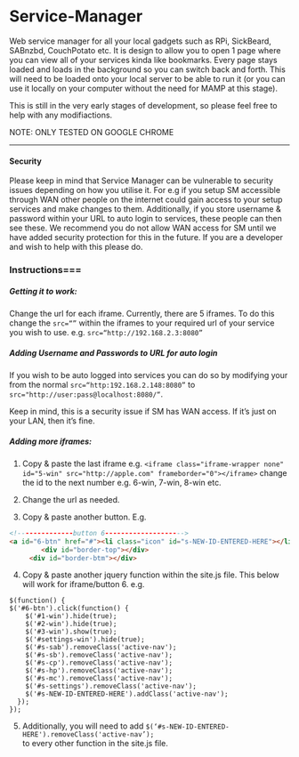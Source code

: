 # Service-Manager

Web service manager for all your local gadgets such as RPi, SickBeard, SABnzbd, CouchPotato etc. It is design to allow you to open 1 page where you can view all of your services kinda like bookmarks. Every page stays loaded and loads in the background so you can switch back and forth. This will need to be loaded onto your local server to be able to run it (or you can use it locally on your computer without the need for MAMP at this stage).


This is still in the very early stages of development, so please feel free to help with any modifiactions.

NOTE: ONLY TESTED ON GOOGLE CHROME
****

#### Security

Please keep in mind that Service Manager can be vulnerable to security issues depending on how you utilise it. For e.g if you setup SM accessible through WAN other people on the internet could gain access to your setup services and make changes to them. Additionally, if you store username & password within your URL to auto login to services, these people can then see these. We recommend you do not allow WAN access for SM until we have added security protection for this in the future. If you are a developer and wish to help with this please do. 

### Instructions===

##### Getting it to work:

Change the url for each iframe. Currently, there are 5 iframes. To do this change the `src=“”` within the iframes to your required url of your service you wish to use. e.g. `src=“http://192.168.2.3:8080”`

##### Adding Username and Passwords to URL for auto login

If you wish to be auto logged into services you can do so by modifying your from the normal `src=“http:192.168.2.148:8080”` to `src="http://user:pass@localhost:8080/“`.

Keep in mind, this is a security issue if SM has WAN access. If it’s just on your LAN, then it’s fine.

##### Adding more iframes:

1. Copy & paste the last iframe 
e.g. `<iframe class="iframe-wrapper none" id="5-win" src="http://apple.com" frameborder="0"></iframe>`
change the id to the next number e.g. 6-win, 7-win, 8-win etc. 

2. Change the url as needed.

3. Copy & paste another button.
E.g. 
```html
<!--------------button 6-------------------->
<a id="6-btn" href="#"><li class="icon" id="s-NEW-ID-ENTERED-HERE"></li></a>
		<div id="border-top"></div>
	 <div id="border-btm"></div>
```
4. Copy & paste another jquery function within the site.js file. This below will work for iframe/button 6.
e.g.
```jquery
$(function() {
$('#6-btn').click(function() {
	$('#1-win').hide(true);
	$('#2-win').hide(true);
	$('#3-win').show(true);
	$('#settings-win').hide(true);
	$('#s-sab').removeClass('active-nav');	
	$('#s-sb').removeClass('active-nav');
	$('#s-cp').removeClass('active-nav');
	$('#s-hp').removeClass('active-nav');
	$('#s-mc').removeClass('active-nav');	
	$('#s-settings').removeClass('active-nav');
	$('#s-NEW-ID-ENTERED-HERE').addClass('active-nav');	
  });
});
```
5. Additionally, you will need to add 
`$(‘#s-NEW-ID-ENTERED-HERE').removeClass('active-nav’);`	
to every other function in the site.js file.


